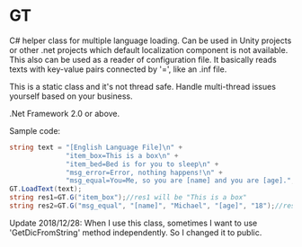 # GT
C# helper class for multiple language loading. Can be used in Unity projects or other .net projects which default localization component is not available.
This also can be used as a reader of configuration file. It basically reads texts with key-value pairs connected by '=', like an .inf file.

This is a static class and it's not thread safe. Handle multi-thread issues yourself based on your business.

.Net Framework 2.0 or above.

Sample code:
```C#
string text = "[English Language File]\n" + 
              "item_box=This is a box\n" + 
              "item_bed=Bed is for you to sleep\n" +
              "msg_error=Error, nothing happens!\n" +
              "msg_equal=You=Me, so you are [name] and you are [age].";
GT.LoadText(text);
string res1=GT.G("item_box");//res1 will be "This is a box"
string res2=GT.G("msg_equal", "[name]", "Michael", "[age]", "18");//res2 will be "You=Me, so you are Michael and you are 18."
```

Update 2018/12/28:
When I use this class, sometimes I want to use 'GetDicFromString' method independently. So I changed it to public.

